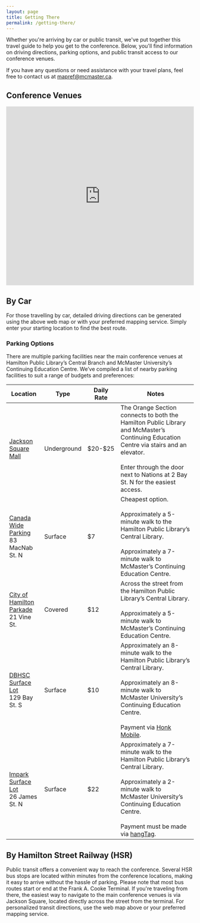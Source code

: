 ```yaml
---
layout: page
title: Getting There
permalink: /getting-there/
---
```


<div class="content-container">

  <p>
    Whether you're arriving by car or public transit, we've put together this travel guide to help you get to the conference. Below, you'll find information on driving directions, parking options, and public transit access to our conference venues. 
  </p>

  <p>
    If you have any questions or need assistance with your travel plans, feel free to contact us at <a href="mailto:mapref@mcmaster.ca">mapref@mcmaster.ca</a>.
  </p>

  <h2>Conference Venues</h2>

  <iframe src="https://www.google.com/maps/d/u/0/embed?mid=1eN3xEkkbp4fWu0CyhufUCwrubiqDxg8&ehbc=2E312F&noprof=1" width="100%" height="480" style="border:0;"></iframe>

  <h2>By Car</h2>
  <p>
    For those travelling by car, detailed driving directions can be generated using the above web map or with your preferred mapping service. Simply enter your starting location to find the best route. 
  </p>

  <h3>Parking Options</h3>
  <p>There are multiple parking facilities near the main conference venues at Hamilton Public Library’s Central Branch and McMaster University’s Continuing Education Centre. We’ve compiled a list of nearby parking facilities to suit a range of budgets and preferences: </p>

  <div class ="schedule">
    <table style =" max-width: 1200px; table-layout: auto;">
      <thead>
        <tr>
          <th>Location</th>
          <th>Type</th>
          <th>Daily Rate</th>
          <th>Notes</th>
        </tr>
      </thead>
      <tbody>
        <tr>
          <td><a href="https://maps.app.goo.gl/Vd7K3sEmFJKKK1x47" target="_blank">Jackson Square Mall </a> </td>
          <td>Underground</td>
          <td>$20-$25</td>
          <td>The Orange Section connects to both the Hamilton Public Library and McMaster’s Continuing Education Centre via stairs and an elevator. 
          <br><br>
          Enter through the door next to Nations at 2 Bay St. N for the easiest access.</td>
        </tr>
        <tr>
          <td> <a href="https://maps.app.goo.gl/VeWrJwft6YesAs9H9" target="_blank">Canada Wide Parking</a><br>83 MacNab St. N</td>
          <td>Surface</td>
          <td>$7</td>
          <td>Cheapest option.
          <br><br>
          Approximately a 5-minute walk to the Hamilton Public Library’s Central Library. 
          <br><br>
          Approximately a 7-minute walk to McMaster’s Continuing Education Centre.</td>
        </tr>
        <tr>
          <td><a href="https://maps.app.goo.gl/VCYVo6NX6uSU9v8PA" target="_blank">City of Hamilton Parkade </a><br>21 Vine St.</td>
          <td>Covered</td>
          <td>$12</td>
          <td>Across the street from the Hamilton Public Library’s Central Library.
          <br><br>
           Approximately a 5-minute walk to McMaster’s Continuing Education Centre.</td>
        </tr>
        <tr>
          <td><a href="https://maps.app.goo.gl/NL5Yy6ahtwC3kcc8A" target="_blank">DBHSC Surface Lot</a><br>129 Bay St. S </td>
          <td>Surface</td>
          <td>$10</td>
          <td>Approximately an 8-minute walk to the Hamilton Public Library’s Central Library. 
          <br><br>
          Approximately an 8-minute walk to McMaster University’s Continuing Education Centre. 
          <br><br>
          Payment via <a href="https://www.honkmobile.com/" target="_blank">Honk Mobile</a>.</td>
        </tr>
        <tr>
          <td><a href="https://maps.app.goo.gl/TjmSUrPjGZdWHz6T7" target="_blank">Impark Surface Lot </a> <br>26 James St. N </td>
          <td>Surface</td>
          <td>$22</td>
          <td>
          Approximately a 7-minute walk to the Hamilton Public Library’s Central Library.
          <br><br>
        Approximately a 2-minute walk to McMaster University’s Continuing Education Centre.
        <br><br>
        Payment must be made via <a href="https://hangtag.io/en/" target="_blank"> hangTag</a>.
        </td>
        </tr>
      </tbody>
    </table>
  </div>

  <h2>By Hamilton Street Railway (HSR)</h2>
  <p>
    Public transit offers a convenient way to reach the conference. Several HSR bus stops are located within minutes from the conference locations, making it easy to arrive without the hassle of parking. Please note that most bus routes start or end at the Frank A. Cooke Terminal. If you're traveling from there, the easiest way to navigate to the main conference venues is via Jackson Square, located directly across the street from the terminal. For personalized transit directions, use the web map above or your preferred mapping service.
  </p>
<br>
</div>
